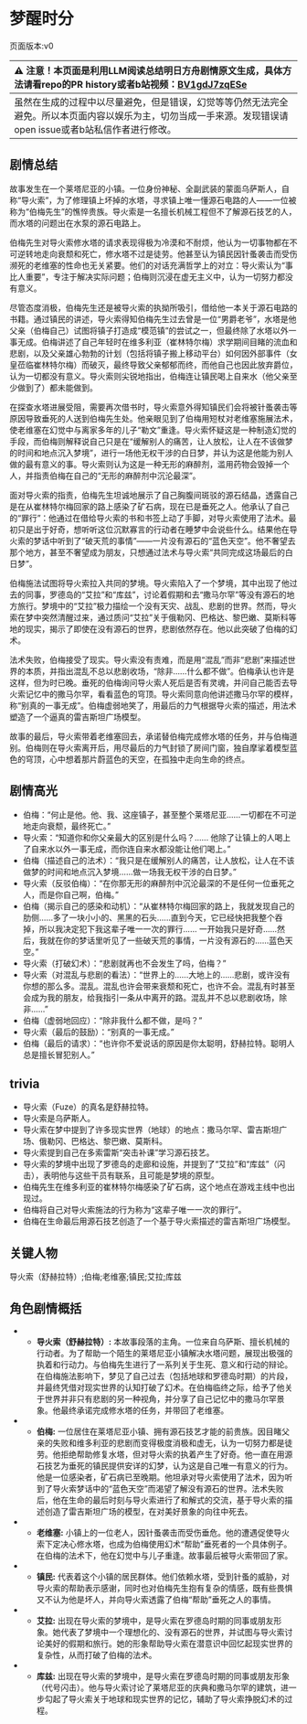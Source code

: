 # 梦醒时分
页面版本:v0
 

| :warning: 注意！本页面是利用LLM阅读总结明日方舟剧情原文生成，具体方法请看repo的PR history或者b站视频：[BV1gdJ7zqESe](https://www.bilibili.com/video/BV1gdJ7zqESe/)         |
|:----------------------------|
| 虽然在生成的过程中以尽量避免，但是错误，幻觉等等仍然无法完全避免。所以本页面内容以娱乐为主，切勿当成一手来源。发现错误请open issue或者b站私信作者进行修改。|



## 剧情总结
故事发生在一个莱塔尼亚的小镇。一位身份神秘、全副武装的蒙面乌萨斯人，自称“导火索”，为了修理镇上坏掉的水塔，寻求镇上唯一懂源石电路的人——一位被称为“伯梅先生”的憔悴贵族。导火索是一名擅长机械工程但不了解源石技艺的人，而水塔的问题出在水泵的源石电路上。

伯梅先生对导火索修水塔的请求表现得极为冷漠和不耐烦，他认为一切事物都在不可逆转地走向衰颓和死亡，修水塔不过是徒劳。他甚至认为镇民因针蚤袭击而受伤濒死的老维塞的性命也无关紧要。他们的对话充满哲学上的对立：导火索认为“事比人重要”，专注于解决实际问题；伯梅则沉浸在虚无主义中，认为一切努力都没有意义。

尽管态度消极，伯梅先生还是被导火索的执拗所吸引，借给他一本关于源石电路的书籍。通过镇民的讲述，导火索得知伯梅先生过去曾是一位“男爵老爷”，水塔是他父亲（伯梅自己）试图将镇子打造成“模范镇”的尝试之一，但最终除了水塔以外一事无成。伯梅讲述了自己年轻时在维多利亚（崔林特尔梅）求学期间目睹的流血和悲剧，以及父亲雄心勃勃的计划（包括将镇子搬上移动平台）如何因外部事件（女皇莅临崔林特尔梅）而破灭，最终导致父亲郁郁而终，而他自己也因此放弃爵位，认为一切都没有意义。导火索则尖锐地指出，伯梅连让镇民喝上自来水（他父亲至少做到了）都未能做到。

在探查水塔进展受阻，需要再次借书时，导火索意外得知镇民们会将被针蚤袭击等原因导致垂死的人送到伯梅先生处。他亲眼见到了伯梅用短杖对老维塞施展法术，使老维塞在幻觉中与离家多年的儿子“勒文”重逢。导火索怀疑这是一种制造幻觉的手段，而伯梅则解释说自己只是在“缓解别人的痛苦，让人放松，让人在不该做梦的时间和地点沉入梦境”，进行一场他无权干涉的白日梦，并认为这是他能为别人做的最有意义的事。导火索则认为这是一种无形的麻醉剂，滥用药物会毁掉一个人，并指责伯梅在自己的“无形的麻醉剂中沉沦最深”。

面对导火索的指责，伯梅先生坦诚地展示了自己胸腹间斑驳的源石结晶，透露自己是在从崔林特尔梅回家的路上感染了矿石病，现在已是垂死之人。他承认了自己的“罪行”：他通过在借给导火索的书和书签上动了手脚，对导火索使用了法术。最初只是出于好奇，想听听这位沉默寡言的行动者在睡梦中会说些什么。结果他在导火索的梦话中听到了“破天荒的事情”——一片没有源石的“蓝色天空”。他不奢望去那个地方，甚至不奢望成为朋友，只想通过法术与导火索“共同完成这场最后的白日梦”。

伯梅施法试图将导火索拉入共同的梦境。导火索陷入了一个梦境，其中出现了他过去的同事，罗德岛的“艾拉”和“库兹”，讨论着假期和去“撒马尔罕”等没有源石的地方旅行。梦境中的“艾拉”极力描绘一个没有天灾、战乱、悲剧的世界。然而，导火索在梦中突然清醒过来，通过质问“艾拉”关于俄勒冈、巴格达、黎巴嫩、莫斯科等地的现实，揭示了即使在没有源石的世界，悲剧依然存在。他以此突破了伯梅的幻术。

法术失败，伯梅接受了现实。导火索没有责难，而是用“混乱”而非“悲剧”来描述世界的本质，并指出混乱不总以悲剧收场，“除非……什么都不做”。伯梅承认也许是这样，但为时已晚。垂死的伯梅询问导火索人死后是否有灵魂，并问自己能否去导火索记忆中的撒马尔罕，看看蓝色的穹顶。导火索同意向他讲述撒马尔罕的模样，称“别真的一事无成”。伯梅虚弱地笑了，用最后的力气根据导火索的描述，用法术塑造了一个逼真的雷吉斯坦广场模型。

故事的最后，导火索带着老维塞回去，承诺替伯梅完成修水塔的任务，并与伯梅道别。伯梅则在导火索离开后，用尽最后的力气封锁了房间门窗，独自摩挲着模型蓝色的穹顶，心中想着那片蔚蓝色的天空，在孤独中走向生命的终点。
## 剧情高光
*   伯梅：“何止是他。他、我、这座镇子，甚至整个莱塔尼亚......一切都在不可逆地走向衰颓，最终死亡。”
*   导火索：“知道你和你父亲最大的区别是什么吗？...... 他除了让镇上的人喝上了自来水以外一事无成，而你连自来水都没能让他们喝上。”
*   伯梅（描述自己的法术）：“我只是在缓解别人的痛苦，让人放松，让人在不该做梦的时间和地点沉入梦境......做一场我无权干涉的白日梦。”
*   导火索（反驳伯梅）：“在你那无形的麻醉剂中沉沦最深的不是任何一位垂死之人，而是你自己啊，伯梅。”
*   伯梅（揭示自己的感染和动机）：“从崔林特尔梅回家的路上，我就发现自己的肋侧......多了一块小小的、黑黑的石头......直到今天，它已经快把我整个吞掉，所以我决定犯下我这辈子唯一一次的罪行...... 一开始我只是好奇......然后，我就在你的梦话里听见了一些破天荒的事情，一片没有源石的......蓝色天空。”
*   导火索（打破幻术）：“悲剧就再也不会发生了吗，伯梅？”
*   导火索（对混乱与悲剧的看法）：“世界上的......大地上的......悲剧，或许没有你想的那么多。混乱。混乱也许会带来衰颓和死亡，也许不会。混乱有时甚至会成为我的朋友，给我指引一条从中离开的路。混乱并不总以悲剧收场，除非......”
*   伯梅（虚弱地回应）：“除非我什么都不做，是吗？”
*   导火索（最后的鼓励）：“别真的一事无成。”
*   伯梅（最后的请求）：“也许你不爱说话的原因是你太聪明，舒赫拉特。聪明人总是擅长冒犯别人。”
## trivia
*   导火索（Fuze）的真名是舒赫拉特。
*   导火索是乌萨斯人。
*   导火索在梦中提到了许多现实世界（地球）的地点：撒马尔罕、雷吉斯坦广场、俄勒冈、巴格达、黎巴嫩、莫斯科。
*   导火索提到自己在多索雷斯“突击补课”学习源石技艺。
*   导火索的梦境中出现了罗德岛的走廊和设施，并提到了“艾拉”和“库兹”（闪击），表明他与这些干员有联系，且可能是梦境的原型。
*   伯梅先生在维多利亚的崔林特尔梅感染了矿石病，这个地点在游戏主线中也出现过。
*   伯梅将自己对导火索施法的行为称为“这辈子唯一一次的罪行”。
*   伯梅在生命最后用源石技艺创造了一个基于导火索描述的雷吉斯坦广场模型。
## 关键人物
导火索（舒赫拉特）;伯梅;老维塞;镇民;艾拉;库兹
## 角色剧情概括
-   *   **导火索（舒赫拉特）:** 本故事段落的主角。一位来自乌萨斯、擅长机械的行动者。为了帮助一个陌生的莱塔尼亚小镇解决水塔问题，展现出极强的执着和行动力。与伯梅先生进行了一系列关于生死、意义和行动的辩论。在伯梅施法影响下，梦见了自己过去（包括地球和罗德岛时期）的片段，并最终凭借对现实世界的认知打破了幻术。在伯梅临终之际，给予了他关于世界并非只有悲剧的另一种视角，并分享了自己记忆中的撒马尔罕景象。他最终承诺完成修水塔的任务，并带回了老维塞。
-   *   **伯梅:** 一位居住在莱塔尼亚小镇、拥有源石技艺才能的前贵族。因目睹父亲的失败和维多利亚的悲剧而变得极度消极和虚无，认为一切努力都是徒劳。他拒绝帮助修复水塔，但对导火索的执着产生了好奇。他一直在用源石技艺为垂死的镇民提供安详的幻梦，认为这是自己唯一有意义的行为。他是一位感染者，矿石病已至晚期。他坦承对导火索使用了法术，因为听到了导火索梦话中的“蓝色天空”而渴望了解没有源石的世界。法术失败后，他在生命的最后时刻与导火索进行了和解式的交流，基于导火索的描述创造了雷吉斯坦广场的模型，在对美好景象的向往中死去。
-   *   **老维塞:** 小镇上的一位老人，因针蚤袭击而受伤垂危。他的遭遇促使导火索下定决心修水塔，也成为伯梅使用幻术“帮助”垂死者的一个具体例子。在伯梅的法术下，他在幻觉中与儿子重逢。故事最后被导火索带回了家。
-   *   **镇民:** 代表着这个小镇的居民群体。他们依赖水塔，受到针蚤的威胁，对导火索的帮助表示感谢，同时也对伯梅先生抱有复杂的情感，既有些畏惧又不认为他是坏人，并向导火索透露了伯梅“帮助”垂死之人的事情。
-   *   **艾拉:** 出现在导火索的梦境中，是导火索在罗德岛时期的同事或朋友形象。她代表了梦境中一个理想化的、没有源石的世界，并试图与导火索讨论美好的假期和旅行。她的形象帮助导火索在潜意识中回忆起现实世界的复杂性，从而打破了伯梅的法术。
-   *   **库兹:** 出现在导火索的梦境中，是导火索在罗德岛时期的同事或朋友形象（代号闪击）。他与导火索讨论了莱塔尼亚的庆典和撒马尔罕的建筑，进一步勾起了导火索关于地球和现实世界的记忆，辅助了导火索挣脱幻术的过程。